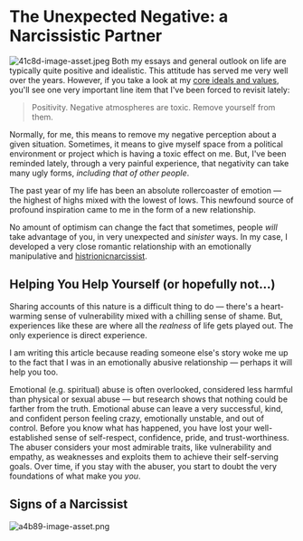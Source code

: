 # The Unexpected Negative: a Narcissistic Partner

 ![41c8d-image-asset.jpeg](http://images.squarespace-cdn.com/content/v1/665498111876725f7613f1e6/1719666455305-N3HX12IWXVQECJJPTAEH/298da-41c8d-image-asset.jpeg)     Both my essays and general outlook on life are typically quite positive and idealistic. This attitude has served me very well over the years. However, if you take a look at my [core ideals and values](http://www.kennethreitz.org/values/), you'll see one very important line item that I've been forced to revisit lately:


> Positivity. Negative atmospheres are toxic. Remove yourself from them.

 Normally, for me, this means to remove my negative perception about a given situation. Sometimes, it means to give myself space from a political environment or project which is having a toxic effect on me. But, I've been reminded lately, through a very painful experience, that negativity can take many ugly forms, *including that of other people*.

 The past year of my life has been an absolute rollercoaster of emotion — the highest of highs mixed with the lowest of lows. This newfound source of profound inspiration came to me in the form of a new relationship.

 No amount of optimism can change the fact that sometimes, people *will* take advantage of you, in very unexpected and *sinister* ways. In my case, I developed a very close romantic relationship with an emotionally manipulative and [histrionic](https://en.wikipedia.org/wiki/Histrionic_personality_disorder)[narcissist](https://en.wikipedia.org/wiki/Narcissistic_personality_disorder).

 ## Helping You Help Yourself (or hopefully not...)

 Sharing accounts of this nature is a difficult thing to do — there's a heart\-warming sense of vulnerability mixed with a chilling sense of shame. But, experiences like these are where all the *realness* of life gets played out. The only experience is direct experience.

 I am writing this article because reading someone else's story woke me up to the fact that I was in an emotionally abusive relationship — perhaps it will help you too.

 Emotional (e.g. spiritual) abuse is often overlooked, considered less harmful than physical or sexual abuse — but research shows that nothing could be farther from the truth. Emotional abuse can leave a very successful, kind, and confident person feeling crazy, emotionally unstable, and out of control. Before you know what has happened, you have lost your well\-established sense of self\-respect, confidence, pride, and trust\-worthiness. The abuser considers your most admirable traits, like vulnerability and empathy, as weaknesses and exploits them to achieve their self\-serving goals. Over time, if you stay with the abuser, you start to doubt the very foundations of what make you *you*.

 ## Signs of a Narcissist

  ![a4b89-image-asset.png](http://images.squarespace-cdn.com/content/v1/665498111876725f7613f1e6/1719666457128-ANEQDU8UDKCCWLN14363/d0f8f-a4b89-image-asset.png) ![]()
